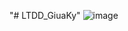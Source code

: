"# LTDD_GiuaKy" 
![image](https://github.com/user-attachments/assets/3cba3b15-51ef-4539-85de-07fca35f192e)
